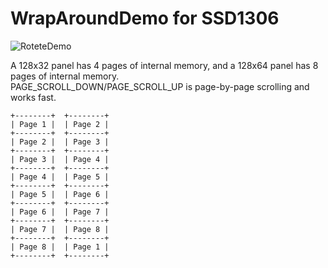 # WrapAroundDemo for SSD1306

![RoteteDemo](https://user-images.githubusercontent.com/6020549/165236460-e1fd757c-dcff-4601-bce1-b533599b5fc5.JPG)

A 128x32 panel has 4 pages of internal memory, and a 128x64 panel has 8 pages of internal memory.   
PAGE_SCROLL_DOWN/PAGE_SCROLL_UP is page-by-page scrolling and works fast.   

```
+--------+  +--------+
| Page 1 |  | Page 2 |
+--------+  +--------+
| Page 2 |  | Page 3 |
+--------+  +--------+
| Page 3 |  | Page 4 |
+--------+  +--------+
| Page 4 |  | Page 5 |
+--------+  +--------+
| Page 5 |  | Page 6 |
+--------+  +--------+
| Page 6 |  | Page 7 |
+--------+  +--------+
| Page 7 |  | Page 8 |
+--------+  +--------+
| Page 8 |  | Page 1 |
+--------+  +--------+
```

